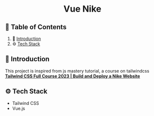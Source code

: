 <h1 align="center">Vue Nike</h1>

## 📝 Table of Contents

1. 🤖 [Introduction](#introduction)
2. ⚙️ [Tech Stack](#tech-stack)

## 🤖 Introduction <a name = "introduction"></a>

This project is inspired from js mastery tutorial, a course on tailwindcss <a href="https://www.youtube.com/watch?v=tS7upsfuxmo" target="_blank"><b>Tailwind CSS Full Course 2023 | Build and Deploy a Nike Website</b></a>

## <a name="tech-stack">⚙️ Tech Stack</a>

- Tailwind CSS
- Vue.js
